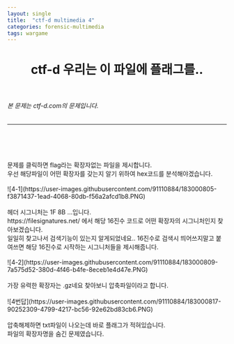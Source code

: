 ```yaml
---
layout: single
title:  "ctf-d multimedia 4"
categories: forensic-multimedia
tags: wargame
---
```



# <center>ctf-d 우리는 이 파일에 플래그를..</center><br>
###### 본 문제는 ctf-d.com의 문제입니다.<br>
---
<br>
<br>
<br>
<br>문제를 클릭하면 flag라는 확장자없는 파일을 제시합니다.
<br>우선 해당파일이 어떤 확장자를 갖는지 알기 위하여 hex코드를 분석해야겠습니다.
<br><br>
![4-1](https://user-images.githubusercontent.com/91110884/183000805-f3871437-1ead-4068-80db-f56a2afcd1b8.PNG)
<br>
<br>헤더 시그니처는 1F 8B ...입니다. 
<br> https://filesignatures.net/ 에서 해당 16진수 코드로 어떤 확장자의 시그니처인지 찾아보겠습니다.
<br> 일일히 찾고나서 검색기능이 있는지 알게되었네요.. 16진수로 검색시 띄어쓰지말고 붙여쓰면 해당 16진수로 시작하는 시그니처들을 제시해줍니다.
<br><br>
![4-2](https://user-images.githubusercontent.com/91110884/183000809-7a575d52-380d-4f46-b4fe-8eceb1e4d47e.PNG)
<br>
<br>가장 유력한 확장자는 .gz네요 찾아보니 압축파일이라고 합니다.
<br><br>
![4번답](https://user-images.githubusercontent.com/91110884/183000817-90252309-4799-4217-bc56-92e62bd83cb6.PNG)
<br>
<br>압축해제하면 txt파일이 나오는데 바로 플래그가 적혀있습니다.
<br>파일의 확장자명을 숨긴 문제였습니다.
